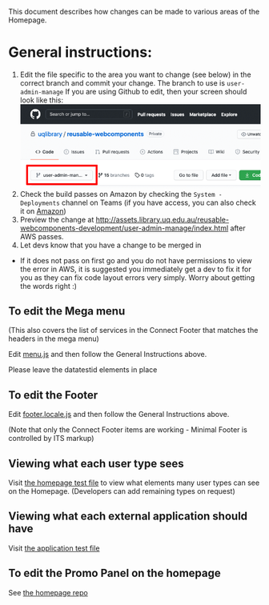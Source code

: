 This document describes how changes can be made to various areas of the Homepage.

# General instructions:

1. Edit the file specific to the area you want to change (see below) in the correct branch and commit your change.
   The branch to use is `user-admin-manage`
   If you are using Github to edit, then your screen should look like this:
   ![Demonstrating selecting the UX Services branch](https://raw.githubusercontent.com/uqlibrary/reusable-webcomponents/user-admin-manage/docs/demo-user-edit.png?token=AEOON3OI7JAK6MIRAWFOQYDAUNEXK 'Demonstrating selecting the UX Services branch')
2. Check the build passes on Amazon by checking the `System - Deployments` channel on Teams (if you have access, you can also check it on [Amazon](https://ap-southeast-2.console.aws.amazon.com/codesuite/codepipeline/pipelines/reusable-webcomponents-user-admin-manage/view?region=ap-southeast-2))
3. Preview the change at <http://assets.library.uq.edu.au/reusable-webcomponents-development/user-admin-manage/index.html> after AWS passes.
4. Let devs know that you have a change to be merged in

- If it does not pass on first go and you do not have permissions to view the error in AWS, it is suggested you immediately get a dev to fix it for you as they can fix code layout errors very simply. Worry about getting the words right :)

## To edit the Mega menu

(This also covers the list of services in the Connect Footer that matches the headers in the mega menu)

Edit [menu.js](https://github.com/uqlibrary/reusable-webcomponents/blob/user-admin-manage/src/locale/menu.js) and then follow the General Instructions above.

Please leave the datatestid elements in place

## To edit the Footer

Edit [footer.locale.js](https://github.com/uqlibrary/reusable-webcomponents/blob/user-admin-manage/src/ConnectFooter/connectfooter.locale.js) and then follow the General Instructions above.

(Note that only the Connect Footer items are working - Minimal Footer is controlled by ITS markup)

## Viewing what each user type sees

Visit [the homepage test file](https://github.com/uqlibrary/homepage-react/blob/user-admin-manage/cypress/e2e/homepage.spec.js#L9) to view what elements many user types can see on the Homepage. (Developers can add remaining types on request)

## Viewing what each external application should have

Visit [the application test file](https://github.com/uqlibrary/reusable-webcomponents/blob/user-admin-manage/cypress/e2e/application.js#L123)

## To edit the Promo Panel on the homepage

See [the homepage repo](https://github.com/uqlibrary/homepage-react/blob/user-admin-manage/docs/admin-howto.md)
